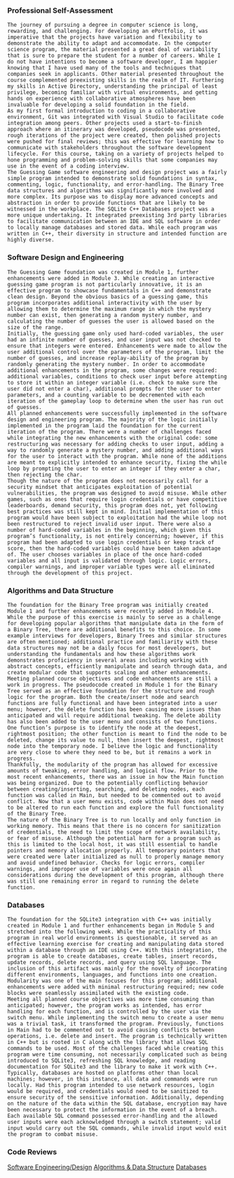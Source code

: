 ### Professional Self-Assessment
	The journey of pursuing a degree in computer science is long, rewarding, and challenging. For developing an ePortfolio, it was imperative that the projects have variation and flexibility to demonstrate the ability to adapt and accommodate. In the computer science program, the material presented a great deal of variability that is sure to prepare the student for a number of careers. While I do not have intentions to become a software developer, I am happier knowing that I have used many of the tools and techniques that companies seek in applicants. Other material presented throughout the course complemented preexisting skills in the realm of IT. Furthering my skills in Active Directory, understanding the principal of least privilege, becoming familiar with virtual environments, and getting hands on experience with collaborative atmospheres have been invaluable for developing a solid foundation in the field.
	As my first formal introduction to coding in a collaborative environment, Git was integrated with Visual Studio to facilitate code integration among peers. Other projects used a start-to-finish approach where an itinerary was developed, pseudocode was presented, rough iterations of the project were created, then polished projects were pushed for final reviews; this was effective for learning how to communicate with stakeholders throughout the software development lifecycle. For this course, taking on a variety of projects helped to hone programming and problem-solving skills that some companies may use in the event of a coding interview.
	The Guessing Game software engineering and design project was a fairly simple program intended to demonstrate solid foundations in syntax, commenting, logic, functionality, and error-handling. The Binary Tree data structures and algorithms was significantly more involved and more complex. Its purpose was to display more advanced concepts and abstraction in order to provide functions that are likely to be witnessed in the workplace. The SQLite C++ Databases project was a more unique undertaking. It integrated preexisting 3rd party libraries to facilitate communication between an IDE and SQL software in order to locally manage databases and stored data. While each program was written in C++, their diversity in structure and intended function are highly diverse.
### Software Design and Engineering
	The Guessing Game foundation was created in Module 1, further enhancements were added in Module 3. While creating an interactive guessing game program is not particularly innovative, it is an effective program to showcase fundamentals in C++ and demonstrate clean design. Beyond the obvious basics of a guessing game, this program incorporates additional interactivity with the user by allowing them to determine the maximum range in which the mystery number can exist, then generating a random mystery number, and calculating the number of guesses the user is allowed based on the size of the range. 
	Initially, the guessing game only used hard-coded variables, the user had an infinite number of guesses, and user input was not checked to ensure that integers were entered. Enhancements were made to allow the user additional control over the parameters of the program, limit the number of guesses, and increase replay-ability of the program by randomly generating the mystery number. In order to accommodate additional enhancements in the program, some changes were required: additional variables, conditions to check user input before attempting to store it within an integer variable (i.e. check to make sure the user did not enter a char), additional prompts for the user to enter parameters, and a counting variable to be decremented with each iteration of the gameplay loop to determine when the user has run out of guesses.
	All planned enhancements were successfully implemented in the software design and engineering program. The majority of the logic initially implemented in the program laid the foundation for the current iteration of the program. There were a number of challenges faced while integrating the new enhancements with the original code: some restructuring was necessary for adding checks to user input, adding a way to randomly generate a mystery number, and adding additional ways for the user to interact with the program. While none of the additions are meant to explicitly intended to enhance security, fixing the while loop by prompting the user to enter an integer if they enter a char, then rejecting the char.
	Though the nature of the program does not necessarily call for a security mindset that anticipates exploitation of potential vulnerabilities, the program was designed to avoid misuse. While other games, such as ones that require login credentials or have competitive leaderboards, demand security, this program does not, yet following best practices was still kept in mind. Initial implementation of this program would have been subject to exploitation had the while loop not been restructured to reject invalid user input. There were also a number of hard-coded variables in the beginning, which given this program’s functionality, is not entirely concerning; however, if this program had been adapted to use login credentials or keep track of score, then the hard-coded variables could have been taken advantage of. The user chooses variables in place of the once hard-coded variables and all input is validated through logic. Logic errors, compiler warnings, and improper variable types were all eliminated through the development of this project.
### Algorithms and Data Structure
	The foundation for the Binary Tree program was initially created Module 1 and further enhancements were recently added in Module 4. While the purpose of this exercise is mainly to serve as a challenge for developing popular algorithms that manipulate data in the form of a Binary Tree, there are additional benefits to this choice. In some example interviews for developers, Binary Trees and similar structures are often mentioned; additional practice and familiarity with these data structures may not be a daily focus for most developers, but understanding the fundamentals and how these algorithms work demonstrates proficiency in several areas including working with abstract concepts, efficiently manipulate and search through data, and create modular code that supports scaling and other enhancements.
	Meeting planned course objectives and code enhancements are still a work in progress. The pseudocode created in Module 1 for the Binary Tree served as an effective foundation for the structure and rough logic for the program. Both the create/insert node and search functions are fully functional and have been integrated into a user menu; however, the delete function has been causing more issues than anticipated and will require additional tweaking. The delete ability has also been added to the user menu and consists of two functions. One function’s purpose is to identify the node at the deepest, rightmost position; the other function is meant to find the node to be deleted, change its value to null, then insert the deepest, rightmost node into the temporary node. I believe the logic and functionality are very close to where they need to be, but it remains a work in progress.
	Thankfully, the modularity of the program has allowed for excessive amounts of tweaking, error handling, and logical flow. Prior to the most recent enhancements, there was an issue in how the Main function was being organized. Due to the potentially conflicting behavior between creating/inserting, searching, and deleting nodes, each function was called in Main, but needed to be commented out to avoid conflict. Now that a user menu exists, code within Main does not need to be altered to run each function and explore the full functionality of the Binary Tree.
	The nature of the Binary Tree is to run locally and only function in working memory. This means that there is no concern for sanitization of credentials, the need to limit the scope of network availability, or fear of misuse. Although the potential harm for a program such as this is limited to the local host, it was still essential to handle pointers and memory allocation properly. All temporary pointers that were created were later initialized as null to properly manage memory and avoid undefined behavior. Checks for logic errors, compiler warnings, and improper use of variables were once again all considerations during the development of this program, although there was still one remaining error in regard to running the delete function.
### Databases
	The foundation for the SQLite3 integration with C++ was initially created in Module 1 and further enhancements began in Module 5 and stretched into the following week. While the practicality of this program in real world environments is questionable, it served as an effective learning exercise for creating and manipulating data stored within a database through an IDE using C++. With this integration, the program is able to create databases, create tables, insert records, update records, delete records, and query using SQL language. The inclusion of this artifact was mainly for the novelty of incorporating different environments, languages, and functions into one creation. Modularity was one of the main focuses for this program; additional enhancements were added with minimal restructuring required; new code blocks were seamlessly assimilated with the existing code.
	Meeting all planned course objectives was more time consuming than anticipated; however, the program works as intended, has error handling for each function, and is controlled by the user via the switch menu. While implementing the switch menu to create a user menu was a trivial task, it transformed the program. Previously, functions in Main had to be commented out to avoid causing conflicts between operations, i.e. delete and insert. The program is technically written in C++ but is rooted in C along with the library that allows SQL commands to be used. Most of the challenges faced while creating this program were time consuming, not necessarily complicated such as being introduced to SQLite3, refreshing SQL knowledge, and reading documentation for SQLite3 and the library to make it work with C++.
	Typically, databases are hosted on platforms other than local machines; however, in this instance, all data and commands were run locally. Had this program intended to use network resources, login would be required, and credentials would need to be sanitized to ensure security of the sensitive information. Additionally, depending on the nature of the data within the SQL database, encryption may have been necessary to protect the information in the event of a breach. Each available SQL command possessed error-handling and the allowed user inputs were each acknowledged through a switch statement; valid input would carry out the SQL commands, while invalid input would exit the program to combat misuse.
### Code Reviews
[Software Engineering/Design](https://www.youtube.com/watch?v=OkAafFWjnWw)
[Algorithms & Data Structure](https://www.youtube.com/watch?v=QLe8jZrO_lA)
[Databases](https://www.youtube.com/watch?v=pwh7RPcIp9I)

